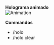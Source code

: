 
 **Holograma animado**  
![Animation](https://github.com/FlezyCodes/hologram/assets/94530224/ccedd5bf-41ed-4d75-8c9c-b9019632afb3)

**Commandos**  
 - /holo
 - /holo clear


